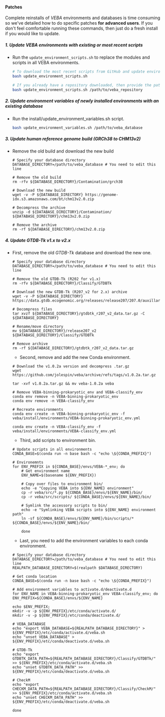 #### Patches

Complete reinstalls of *VEBA* environments and databases is time consuming so we've detailed how to do specific patches **for advanced users**. If you don't feel comfortable running these commands, then just do a fresh install if you would like to update. 

##### 1. Update VEBA environments with existing or most recent scripts

* Run the `update_environment_scripts.sh` to replace the modules and scripts in all VEBA environments. 

	```bash
	# To download the most recent scripts from GitHub and update environments, do not provide an argument: 
	bash update_environment_scripts.sh
	
	# If you already have a repository downloaded, then provide the path to the repository: 
	bash update_environment_scripts.sh /path/to/veba_repository
	
	```

##### 2. Update environment variables of newly installed environments with an existing database

* Run the install/update_environment_variables.sh script. 

	```bash
	bash update_environment_variables.sh /path/to/veba_database
	```

##### 3. Update human reference genome build (GRCh38 to CHM13v2)

* Remove the old build and download the new build

	```
	# Specify your database directory
	DATABASE_DIRECTORY=/path/to/veba_database # You need to edit this line
	
	# Remove the old build
	rm -rfv ${DATABASE_DIRECTORY}/Contamination/grch38
	
	# Download the new build
	wget -v -P ${DATABASE_DIRECTORY} https://genome-idx.s3.amazonaws.com/bt/chm13v2.0.zip
	
	# Decompress the archive
	unzip -d ${DATABASE_DIRECTORY}/Contamination/ ${DATABASE_DIRECTORY}/chm13v2.0.zip

	# Remove the archive
	rm -rf ${DATABASE_DIRECTORY}/chm13v2.0.zip

	```

##### 4. Update GTDB-Tk v1.x to v2.x

* First, remove the old *GTDB-Tk* database and download the new one.
	   
	   
	```
	# Specify your database directory
	DATABASE_DIRECTORY=/path/to/veba_database # You need to edit this line
	
	# Remove the old GTDB-Tk (R202 for v1.x)
	rm -rfv ${DATABASE_DIRECTORY}/Classify/GTDBTk
	
	# Download the new GTDB-Tk (R207_v2 for 2.x) archive
	wget -v -P ${DATABASE_DIRECTORY} https://data.gtdb.ecogenomic.org/releases/release207/207.0/auxillary_files/gtdbtk_r207_v2_data.tar.gz
	
	# Decompress files
	tar xvzf ${DATABASE_DIRECTORY}/gtdbtk_r207_v2_data.tar.gz -C ${DATABASE_DIRECTORY}
	
	# Rename/move directory
	mv ${DATABASE_DIRECTORY}/release207_v2 ${DATABASE_DIRECTORY}/Classify/GTDBTk
	
	# Remove archive
	rm -rf ${DATABASE_DIRECTORY}/gtdbtk_r207_v2_data.tar.gz	
	```
	
	* Second, remove and add the new Conda environment.

	```
	# Download the v1.0.2a version and decompress .tar.gz
	wget https://github.com/jolespin/veba/archive/refs/tags/v1.0.2a.tar.gz
	
	tar -xvf v1.0.2a.tar.gz && mv veba-1.0.2a veba
	
	# Remove VEBA-binning-prokaryotic_env and VEBA-classify_env
	conda env remove -n VEBA-binning-prokaryotic_env
	conda env remove -n VEBA-classify_env
	
	# Recreate environments
	conda env create -n VEBA-binning-prokaryotic_env -f veba/install/environments/VEBA-binning-prokaryotic_env.yml
	
	conda env create -n VEBA-classify_env -f veba/install/environments/VEBA-classify_env.yml
	
	```
	
	* Third, add scripts to environment bin.

	```
	# Update scripts in all environments
	CONDA_BASE=$(conda run -n base bash -c "echo \${CONDA_PREFIX}")

	# Environemnts
	for ENV_PREFIX in ${CONDA_BASE}/envs/VEBA-*_env; do
	    # Get environment name
	    ENV_NAME=$(basename ${ENV_PREFIX})
	
	    # Copy over files to environment bin/
	    echo -e "Copying VEBA into ${ENV_NAME} environment"
	    cp -r veba/src/*.py ${CONDA_BASE}/envs/${ENV_NAME}/bin/
	    cp -r veba/src/scripts/ ${CONDA_BASE}/envs/${ENV_NAME}/bin/
	
	    # Symlink the accessory scripts to bin/
	    echo -e "Symlinking VEBA scripts into ${ENV_NAME} environment path"
	    ln -sf ${CONDA_BASE}/envs/${ENV_NAME}/bin/scripts/* ${CONDA_BASE}/envs/${ENV_NAME}/bin/
	
	    done
	```
	* Last, you need to add the environment variables to each conda environment. 

	
	```
	# Specify your database directory
	DATABASE_DIRECTORY=/path/to/veba_database # You need to edit this line
	REALPATH_DATABASE_DIRECTORY=$(realpath $DATABASE_DIRECTORY)
	
	# Get conda location
	CONDA_BASE=$(conda run -n base bash -c "echo \${CONDA_PREFIX}")
	
	# Add environment variables to activate.d/deactivate.d
	for ENV_NAME in VEBA-binning-prokaryotic_env VEBA-classify_env; do 
    ENV_PREFIX=${CONDA_BASE}/envs/${ENV_NAME}
    
    echo $ENV_PREFIX;
    mkdir -v -p ${ENV_PREFIX}/etc/conda/activate.d/
    mkdir -v -p ${ENV_PREFIX}/etc/conda/deactivate.d/
    
    # VEBA_DATABASE
    echo "export VEBA_DATABASE=${REALPATH_DATABASE_DIRECTORY}" > ${ENV_PREFIX}/etc/conda/activate.d/veba.sh
    echo "unset VEBA_DATABASE" > ${ENV_PREFIX}/etc/conda/deactivate.d/veba.sh
 
    # GTDB-Tk
    echo "export GTDBTK_DATA_PATH=${REALPATH_DATABASE_DIRECTORY}/Classify/GTDBTk/" >> ${ENV_PREFIX}/etc/conda/activate.d/veba.sh
    echo "unset GTDBTK_DATA_PATH" >> ${ENV_PREFIX}/etc/conda/deactivate.d/veba.sh
    
    # CheckM
    echo "export CHECKM_DATA_PATH=${REALPATH_DATABASE_DIRECTORY}/Classify/CheckM/" >> ${ENV_PREFIX}/etc/conda/activate.d/veba.sh
    echo "unset CHECKM_DATA_PATH" >> ${ENV_PREFIX}/etc/conda/deactivate.d/veba.sh    
    
    done 

	```
	
